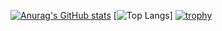 [![Anurag's GitHub stats](https://github-readme-stats.vercel.app/api?username=alagesanbe08&count_private=true&show_icons=true&theme=dracula&hide=stars)](https://github.com/alagesanbe08)
[![Top Langs](https://github-readme-stats.vercel.app/api/top-langs/?username=alagesanbe08&layout=compact)]
[![trophy](https://github-profile-trophy.vercel.app/?username=alagesanbe08&theme=gruvbox)](https://github.com/alagesanbe08)
